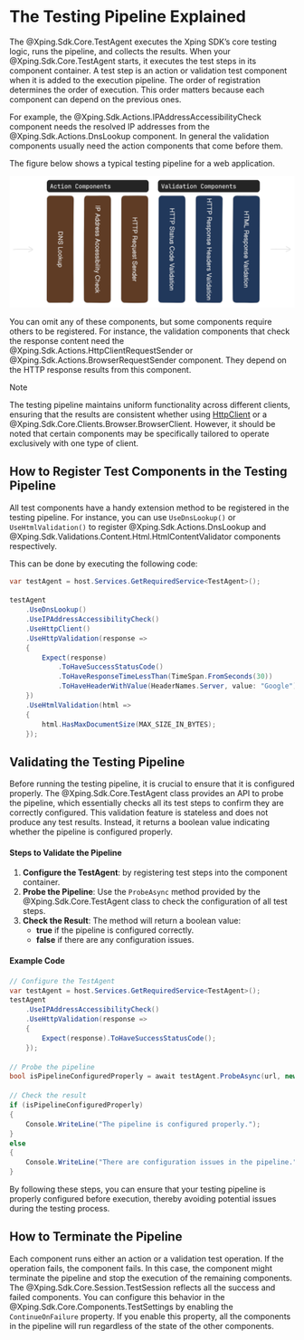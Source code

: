 # The Testing Pipeline Explained

The @Xping.Sdk.Core.TestAgent executes the Xping SDK’s core testing logic, runs the pipeline, and collects the results. When your @Xping.Sdk.Core.TestAgent starts, it executes the test steps in its component container. A test step is an action or validation test component when it is added to the execution pipeline. The order of registration determines the order of execution. This order matters because each component can depend on the previous ones.

For example, the @Xping.Sdk.Actions.IPAddressAccessibilityCheck component needs the resolved IP addresses from the @Xping.Sdk.Actions.DnsLookup component. In general the validation components usually need the action components that come before them.

The figure below shows a typical testing pipeline for a web application.

![Testing Pipeline](./media/testing-pipeline.png)

You can omit any of these components, but some components require others to be registered. For instance, the validation components that check the response content need the @Xping.Sdk.Actions.HttpClientRequestSender or @Xping.Sdk.Actions.BrowserRequestSender component. They depend on the HTTP response results from this component.

> [!NOTE] 
> The testing pipeline maintains uniform functionality across different clients, ensuring that the results are consistent whether using [HttpClient](https://learn.microsoft.com/en-us/dotnet/api/system.net.http.httpclient) or a @Xping.Sdk.Core.Clients.Browser.BrowserClient. However, it should be noted that certain components may be specifically tailored to operate exclusively with one type of client.

## How to Register Test Components in the Testing Pipeline

All test components have a handy extension method to be registered in the testing pipeline. For instance, you can use `UseDnsLookup()` or `UseHtmlValidation()` to register @Xping.Sdk.Actions.DnsLookup and @Xping.Sdk.Validations.Content.Html.HtmlContentValidator components respectively. 

This can be done by executing the following code:

```csharp
var testAgent = host.Services.GetRequiredService<TestAgent>();

testAgent
    .UseDnsLookup()
    .UseIPAddressAccessibilityCheck()
    .UseHttpClient()
    .UseHttpValidation(response =>
    {
        Expect(response)
            .ToHaveSuccessStatusCode()
            .ToHaveResponseTimeLessThan(TimeSpan.FromSeconds(30))
            .ToHaveHeaderWithValue(HeaderNames.Server, value: "Google");
    })
    .UseHtmlValidation(html =>
    {
        html.HasMaxDocumentSize(MAX_SIZE_IN_BYTES);
    });
```

## Validating the Testing Pipeline

Before running the testing pipeline, it is crucial to ensure that it is configured properly. The @Xping.Sdk.Core.TestAgent class provides an API to probe the pipeline, which essentially checks all its test steps to confirm they are correctly configured. This validation feature is stateless and does not produce any test results. Instead, it returns a boolean value indicating whether the pipeline is configured properly.

#### Steps to Validate the Pipeline

1. <b>Configure the TestAgent</b>: by registering test steps into the component container.
2. <b>Probe the Pipeline</b>: Use the `ProbeAsync` method provided by the @Xping.Sdk.Core.TestAgent class to check the configuration of all test steps.
3. <b>Check the Result</b>: The method will return a boolean value: 
    - <b>true</b> if the pipeline is configured correctly.
    - <b>false</b> if there are any configuration issues.

#### Example Code

```csharp
// Configure the TestAgent
var testAgent = host.Services.GetRequiredService<TestAgent>();
testAgent
    .UseIPAddressAccessibilityCheck()
    .UseHttpValidation(response =>
    {
        Expect(response).ToHaveSuccessStatusCode();
    });

// Probe the pipeline
bool isPipelineConfiguredProperly = await testAgent.ProbeAsync(url, new TestSettings());

// Check the result
if (isPipelineConfiguredProperly)
{
    Console.WriteLine("The pipeline is configured properly.");
}
else
{
    Console.WriteLine("There are configuration issues in the pipeline.");
}
```

By following these steps, you can ensure that your testing pipeline is properly configured before execution, thereby avoiding potential issues during the testing process.

## How to Terminate the Pipeline

Each component runs either an action or a validation test operation. If the operation fails, the component fails. In this case, the component might terminate the pipeline and stop the execution of the remaining components. The @Xping.Sdk.Core.Session.TestSession reflects all the success and failed components. You can configure this behavior in the @Xping.Sdk.Core.Components.TestSettings by enabling the `ContinueOnFailure` property. If you enable this property, all the components in the pipeline will run regardless of the state of the other components.
